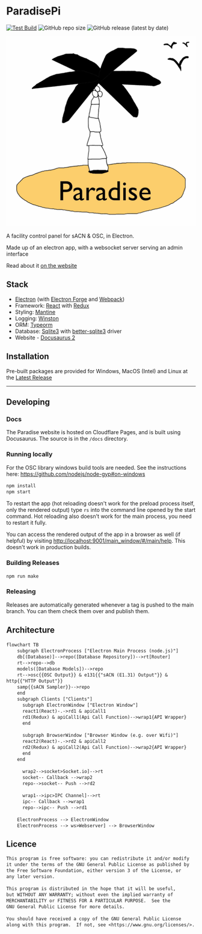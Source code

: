 # ParadisePi

[![Test Build](https://github.com/Paradise-Pi/ParadisePi/actions/workflows/electron-test-build.yml/badge.svg)](https://github.com/Paradise-Pi/ParadisePi/actions/workflows/electron-test-build.yml)
![GitHub repo size](https://img.shields.io/github/repo-size/Paradise-Pi/ParadisePi)
![GitHub release (latest by date)](https://img.shields.io/github/v/release/Paradise-Pi/ParadisePi)

[![Logo](icon/icon.jpg)](https://paradise-pi.github.io/ParadisePi/)

A facility control panel for sACN & OSC, in Electron.

Made up of an electron app, with a websocket server serving an admin interface

Read about it [on the website](https://paradise-pi.github.io/ParadisePi/)

## Stack

 - [Electron](https://github.com/electron/electron) (with [Electron Forge](https://www.electronforge.io/) and [Webpack](https://webpack.js.org/))
 - Framework: [React](https://github.com/facebook/react) with [Redux](https://github.com/reduxjs/redux)
 - Styling: [Mantine](https://github.com/mantinedev/mantine)
 - Logging: [Winston](https://github.com/winstonjs/winston)
 - ORM: [Typeorm](https://github.com/typeorm/typeorm)
 - Database: [Sqlite3](https://sqlite.org) with [better-sqlite3](https://github.com/WiseLibs/better-sqlite3) driver
 - Website - [Docusaurus 2](https://github.com/facebook/docusaurus)

## Installation

Pre-built packages are provided for Windows, MacOS (Intel) and Linux at the [Latest Release](https://github.com/Paradise-Pi/ParadisePi/releases/latest)

---

## Developing

### Docs 

The Paradise website is hosted on Cloudflare Pages, and is built using Docusaurus. The source is in the `/docs` directory.

### Running locally

For the OSC library windows build tools are needed. See the instructions here: https://github.com/nodejs/node-gyp#on-windows

```bash
npm install
npm start
```
To restart the app (hot reloading doesn't work for the preload process itself, only the rendered output) type `rs` into the command line opened by the start command. Hot reloading also doesn't work for the main process, you need to restart it fully.

You can access the rendered output of the app in a browser as well (if helpful) by visiting [http://localhost:9001/main_window/#/main/help](http://localhost:9001/main_window/#/main/help). This doesn't work in production builds. 

### Building Releases

```bash
npm run make
```

### Releasing

Releases are automatically generated whenever a tag is pushed to the main branch. You can them check them over and publish them.


## Architecture 

```mermaid
flowchart TB
    subgraph ElectronProcess ["Electron Main Process (node.js)"]
    db[(Database)]-->repo([Database Repository])-->rt[Router]
    rt-->repo-->db
    models([Database Models])-->repo
    rt-->osc{{OSC Output}} & e131{{"sACN (E1.31) Output"}} & http{{"HTTP Output"}}
    samp{{sACN Sampler}}-->repo
    end
    subgraph Clients ["Clients"]
      subgraph ElectronWindow ["Electron Window"]
      react1(React)-.->rd1 & apiCall1
      rd1(Redux) & apiCall1(Api Call Function)-->wrap1{API Wrapper}
      end
   
      subgraph BrowserWindow ["Browser Window (e.g. over Wifi)"]
      react2(React)-.->rd2 & apiCall2
      rd2(Redux) & apiCall2(Api Call Function)-->wrap2{API Wrapper}
      end
    end
    
      wrap2-->socket>Socket.io]-->rt
      socket-- Callback -->wrap2
      repo-->socket-- Push -->rd2

      wrap1-->ipc>IPC Channel]-->rt
      ipc-- Callback -->wrap1
      repo-->ipc-- Push -->rd1
      
    ElectronProcess --> ElectronWindow
    ElectronProcess --> ws>Webserver] --> BrowserWindow
```

## Licence

```
This program is free software: you can redistribute it and/or modify
it under the terms of the GNU General Public License as published by
the Free Software Foundation, either version 3 of the License, or 
any later version.

This program is distributed in the hope that it will be useful,
but WITHOUT ANY WARRANTY; without even the implied warranty of
MERCHANTABILITY or FITNESS FOR A PARTICULAR PURPOSE.  See the
GNU General Public License for more details.

You should have received a copy of the GNU General Public License
along with this program.  If not, see <https://www.gnu.org/licenses/>.
```